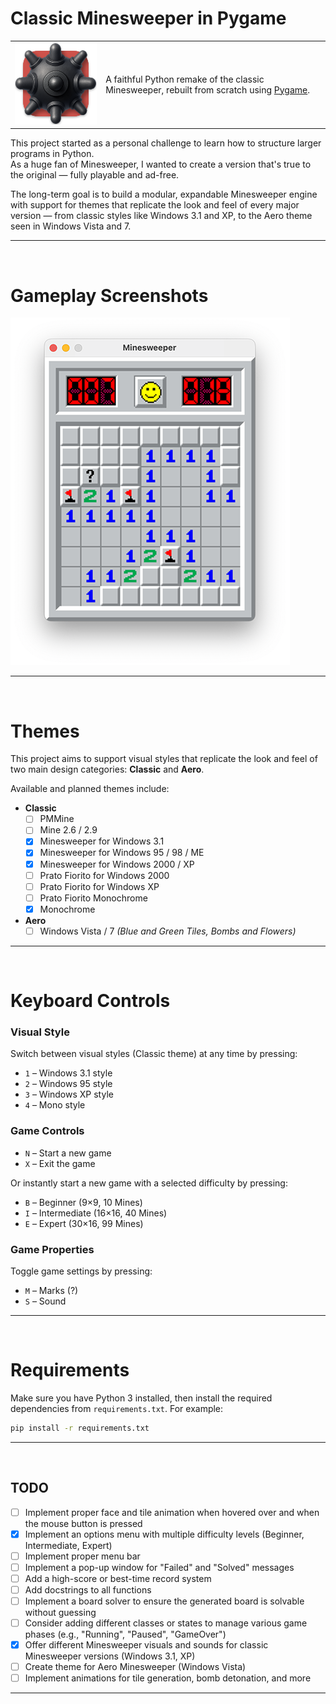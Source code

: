 # Classic Minesweeper in Pygame

<table>
  <tr>
    <td style="border: 0px">
      <img src="docs/images/icon.png" alt="Minesweeper Icon" width="256">
    </td>
    <td style="border: 0px">
<p>
  A faithful Python remake of the classic Minesweeper, rebuilt from scratch using
  <a href="https://www.pygame.org/news">Pygame</a>.
</p>
    </td>
  </tr>
</table>

  This project started as a personal challenge to learn how to structure larger programs in Python.<br>
  As a huge fan of Minesweeper, I wanted to create a version that's true to the original —
  fully playable and ad-free.

  The long-term goal is to build a modular, expandable Minesweeper engine with support for themes
  that replicate the look and feel of every major version — from classic styles like Windows 3.1 and XP,
  to the Aero theme seen in Windows Vista and 7.

---

<br>

# Gameplay Screenshots

<picture>
  <source media="(prefers-color-scheme: dark)" srcset="docs/images/theme_swap_beginner_dark.gif">
  <img alt="Minesweeper Themes" src="docs/images/theme_swap_beginner_light.gif">
</picture>

---

<br>

# Themes

This project aims to support visual styles that replicate the look and feel of two main design categories: **Classic** and **Aero**.

Available and planned themes include:

- **Classic**
  - [ ] PMMine
  - [ ] Mine 2.6 / 2.9
  - [x] Minesweeper for Windows 3.1
  - [x] Minesweeper for Windows 95 / 98 / ME
  - [x] Minesweeper for Windows 2000 / XP
  - [ ] Prato Fiorito for Windows 2000
  - [ ] Prato Fiorito for Windows XP
  - [ ] Prato Fiorito Monochrome
  - [x] Monochrome

- **Aero**
  - [ ] Windows Vista / 7 *(Blue and Green Tiles, Bombs and Flowers)*

---

<br>


# Keyboard Controls

### Visual Style
  Switch between visual styles (Classic theme) at any time by pressing:
  - `1` – Windows 3.1 style
  - `2` – Windows 95 style
  - `3` – Windows XP style
  - `4` – Mono style

### Game Controls
  - `N` – Start a new game
  - `X` – Exit the game

  Or instantly start a new game with a selected difficulty by pressing:
  - `B` – Beginner (9×9, 10 Mines)  
  - `I` – Intermediate (16×16, 40 Mines)  
  - `E` – Expert (30×16, 99 Mines)

### Game Properties

  Toggle game settings by pressing:
  - `M` – Marks (?)
  - `S` – Sound

---

<br>

# Requirements


Make sure you have Python 3 installed, then install the required dependencies from `requirements.txt`. For example:

```bash
pip install -r requirements.txt
```

---

<br>

## TODO

- [ ] Implement proper face and tile animation when hovered over and when the mouse button is pressed
- [x] Implement an options menu with multiple difficulty levels (Beginner, Intermediate, Expert)
- [ ] Implement proper menu bar
- [ ] Implement a pop-up window for "Failed" and "Solved" messages
- [ ] Add a high-score or best-time record system
- [ ] Add docstrings to all functions
- [ ] Implement a board solver to ensure the generated board is solvable without guessing
- [ ] Consider adding different classes or states to manage various game phases (e.g., "Running", "Paused", "GameOver")
- [x] Offer different Minesweeper visuals and sounds for classic Minesweeper versions (Windows 3.1, XP)
- [ ] Create theme for Aero Minesweeper (Windows Vista)
- [ ] Implement animations for tile generation, bomb detonation, and more

---
